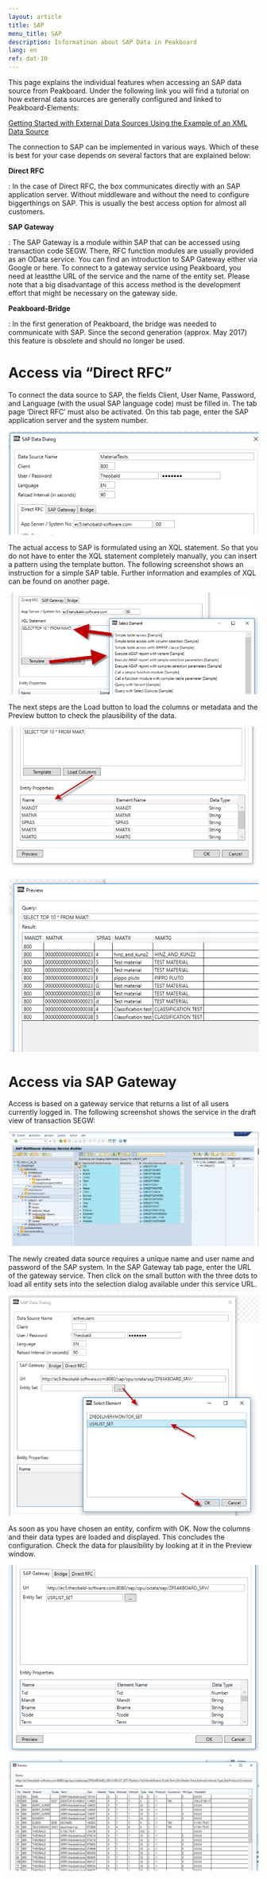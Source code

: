 ```yaml
---
layout: article
title: SAP
menu_title: SAP
description: Informatinon about SAP Data in Peakboard
lang: en
ref: dat-10
---
```

This page explains the individual features when accessing an SAP data source from Peakboard. Under the following link you will find a tutorial on how external data sources are generally configured and linked to Peakboard-Elements:

[Getting Started with External Data Sources Using the Example of an XML Data Source]()

The connection to SAP can be implemented in various ways. Which of these is best for your case depends on several factors that are explained below:

**Direct RFC**

:	In the case of Direct RFC, the box communicates directly with an SAP application server. Without middleware and without the need to configure biggerthings on SAP. This is usually the best access option for almost all customers.

**SAP Gateway**

:	The SAP Gateway is a module within SAP that can be accessed using transaction code SEGW. There, RFC function modules are usually provided as an OData  service. You can find an introduction to SAP Gateway either via Google or here. To connect to a gateway service using Peakboard, you need at leastthe URL of the service and the name of the entity set. Please note that a big disadvantage of this access method is the development effort that might be necessary on the gateway side.

**Peakboard-Bridge**

:	In the first generation of Peakboard, the bridge was needed to communicate with SAP. Since the second generation (approx. May 2017) this feature is obsolete and should no longer be used.

# Access via “Direct RFC”
To connect the data source to SAP, the fields Client, User Name, Password, and Language (with the usual SAP language code) must be filled in. The tab page ‘Direct RFC’ must also be activated. On this tab page, enter the SAP application server and the system number.

![image_1](/assets/images/Data_Sources/SAP/SAP01.png)

The actual access to SAP is formulated using an XQL statement. So that you do not have to enter the XQL statement completely manually, you can insert a pattern using the template button. The following screenshot shows an instruction for a simple SAP table. Further information and examples of XQL can be found on another page.

![image_1](/assets/images/Data_Sources/SAP/SAP02.png)

The next steps are the Load button to load the columns or metadata and the Preview button to check the plausibility of the data.

![image_1](/assets/images/Data_Sources/SAP/SAP03.png)

![image_1](/assets/images/Data_Sources/SAP/SAP04.png)

# Access via SAP Gateway

Access is based on a gateway service that returns a list of all users currently logged in. The following screenshot shows the service in the draft view of transaction SEGW:

![image_1](/assets/images/Data_Sources/SAP/SAP05.png)

The newly created data source requires a unique name and user name and password of the SAP system. In the SAP Gateway tab page, enter the URL of the gateway service. Then click on the small button with the three dots to load all entity sets into the selection dialog available under this service URL.

![image_1](/assets/images/Data_Sources/SAP/SAP06.png)

As soon as you have chosen an entity, confirm with OK. Now the columns and their data types are loaded and displayed. This concludes the configuration. Check the data for plausibility by looking at it in the Preview window.

![image_1](/assets/images/Data_Sources/SAP/SAP08.png)

![image_1](/assets/images/Data_Sources/SAP/SAP09.png)
